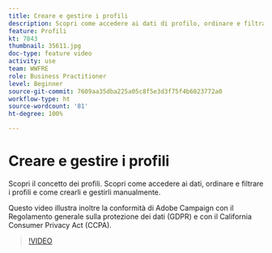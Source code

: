 ```yaml
---
title: Creare e gestire i profili
description: Scopri come accedere ai dati di profilo, ordinare e filtrare i profili e come crearli e gestirli manualmente. Comprendere la conformità con il Regolamento generale sulla protezione dei dati (RGPD) e il California Consumer Privacy Act (CCPA).
feature: Profili
kt: 7843
thumbnail: 35611.jpg
doc-type: feature video
activity: use
team: WWFRE
role: Business Practitioner
level: Beginner
source-git-commit: 7609aa35dba225a05c8f5e3d3f75f4b6023772a0
workflow-type: ht
source-wordcount: '81'
ht-degree: 100%

---
```


# Creare e gestire i profili

Scopri il concetto dei profili. Scopri come accedere ai dati, ordinare e filtrare i profili e come crearli e gestirli manualmente.

Questo video illustra inoltre la conformità di Adobe Campaign con il Regolamento generale sulla protezione dei dati (GDPR) e con il California Consumer Privacy Act (CCPA).

>[!VIDEO](https://video.tv.adobe.com/v/35611?quality=12)
